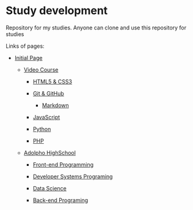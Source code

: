 # Study development

Repository for my studies. Anyone can clone and use this repository for studies

Links of pages:

- [Initial Page](https://jlbbarco.github.io/study/index.html)

  - [Video Course](https://jlbbarco.github.io/study/cursoemvideo/cursoemvideo.html)

    - [HTML5 & CSS3](https://jlbbarco.github.io/study/cursoemvideo/html-css/html-css.html)

    - [Git & GitHub](https://jlbbarco.github.io/study/cursoemvideo/git-github/git-github.html)

      - [Markdown](https://jlbbarco.github.io/study/cursoemvideo/git-github/markdown/markdown.html)

    - [JavaScript](https://jlbbarco.github.io/study/cursoemvideo/javascript/javascript.html)

    - [Python](https://jlbbarco.github.io/study/cursoemvideo/python/python.html)

    - [PHP](https://jlbbarco.github.io/study/cursoemvideo/php/php.html)

  - [Adolpho HighSchool](https://jlbbarco.github.io/study/colegio_adolpho/colegio_adolpho.html)

    - [Front-end Programming](https://jlbbarco.github.io/study/colegio_adolpho/programacao_front-end/programacao_front-end.html)

    - [Developer Systems Programing](https://jlbbarco.github.io/study/colegio_adolpho/colegio_adolpho.html)

    - [Data Science](https://jlbbarco.github.io/study/colegio_adolpho/programacao_desenvolvimento_sistemas/programacao_desenvolvimento_sistemas.html)

    - [Back-end Programing](https://jlbbarco.github.io/study/colegio_adolpho/programacao_back-end/programacao_back-end.html)
